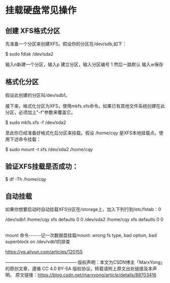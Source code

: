 # 挂载硬盘常见操作

## 创建 XFS格式分区

先准备一个分区来创建XFS。假设你的分区在/dev/sdb,如下：

$ sudo fdisk /dev/sda2 

输入n新建一个分区，输入p 建立分区，输入分区编号 1
然后一路默认
输入w保存

##  格式化分区

假设此创建的分区叫/dev/sdb1。

接下来，格式化分区为XFS，使用mkfs.xfs命令。如果已有其他文件系统创建在此分区，必须加上"-f"参数来覆盖它。

$ sudo mkfs.xfs -f /dev/sda2


至此你已经准备好格式化后分区来挂载。假设 /home/cqy 是XFS本地挂载点。使用下述命令挂载：

$ sudo mount -t xfs /dev/sda2 /home/cqy  

## 验证XFS挂载是否成功：

$ df -Th /home/cqy

## 自动挂载

如果你想要启动时自动挂载XFS分区在/storage上，加入下列行到/etc/fstab：0

/dev/sdb1 /home/cqy   xfs defaults 0 0
/dev/sda2 /home/cqy                              xfs     defaults        0 0
 

mount 命令------记一次数据盘挂载mount: wrong fs type, bad option, bad superblock on /dev/vdb1的排查

https://yq.aliyun.com/articles/120155


————————————————
版权声明：本文为CSDN博主「MarxYong」的原创文章，遵循 CC 4.0 BY-SA 版权协议，转载请附上原文出处链接及本声明。
原文链接：https://blog.csdn.net/marxyong/article/details/88703416